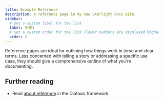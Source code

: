 ```yaml
---
title: Example Reference
description: A reference page in my new Starlight docs site.
sidebar:
  # Set a custom label for the link
  label: 步骤1
  # Set a custom order for the link (lower numbers are displayed higher up)
  order: 2
---
```


Reference pages are ideal for outlining how things work in terse and clear terms.
Less concerned with telling a story or addressing a specific use case, they should give a comprehensive outline of what you're documenting.

## Further reading

- Read [about reference](https://diataxis.fr/reference/) in the Diátaxis framework
